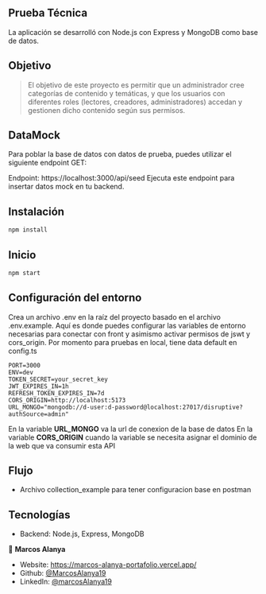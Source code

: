 ## Prueba Técnica
La aplicación se desarrolló con Node.js con Express y MongoDB como base de datos.

## Objetivo
> El objetivo de este proyecto es permitir que un administrador cree categorías de contenido y temáticas, y que los usuarios con diferentes roles (lectores, creadores, administradores) accedan y gestionen dicho contenido según sus permisos.

## DataMock
Para poblar la base de datos con datos de prueba, puedes utilizar el siguiente endpoint GET:

Endpoint: https://localhost:3000/api/seed
Ejecuta este endpoint para insertar datos mock en tu backend.

## Instalación

```sh
npm install
```

## Inicio
```sh
npm start
```

## Configuración del entorno
Crea un archivo .env en la raíz del proyecto basado en el archivo .env.example. Aquí es donde puedes configurar las variables de entorno necesarias para conectar con front y asimismo activar permisos de jswt y cors_origin.
Por momento para pruebas en local, tiene data default en config.ts
```
PORT=3000
ENV=dev
TOKEN_SECRET=your_secret_key
JWT_EXPIRES_IN=1h
REFRESH_TOKEN_EXPIRES_IN=7d
CORS_ORIGIN=http://localhost:5173
URL_MONGO="mongodb://d-user:d-password@localhost:27017/disruptive?authSource=admin"
```
En la variable **URL_MONGO** va la url de conexion de la base de datos
En la variable **CORS_ORIGIN** cuando la variable se necesita asignar el dominio de la web que va consumir esta API
## Flujo
- Archivo collection_example para tener configuracion base en postman

## Tecnologías
- Backend: Node.js, Express, MongoDB

👤 **Marcos Alanya**

* Website: https://marcos-alanya-portafolio.vercel.app/
* Github: [@MarcosAlanya19](https://github.com/MarcosAlanya19)
* LinkedIn: [@marcosAlanya19](https://linkedin.com/in/marcosAlanya19)
